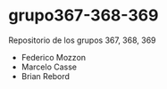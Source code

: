# grupo367-368-369
Repositorio de los grupos 367, 368, 369

- Federico Mozzon
- Marcelo Casse
- Brian Rebord
